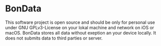 # BonData
This software project is open source and should be only for personal use under GNU GPLv3-License on your lokal machine and network on iOS or macOS.
BonData stores all data without exeption an your device locally. It does not submits data to third parties or server.
